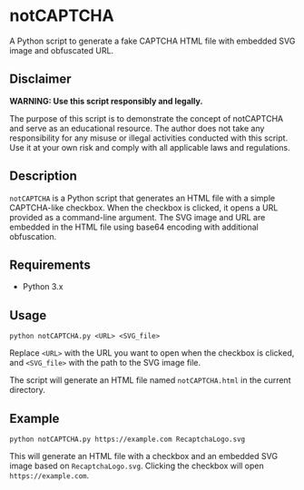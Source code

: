 # notCAPTCHA

A Python script to generate a fake CAPTCHA HTML file with embedded SVG image and obfuscated URL.

## Disclaimer

**WARNING: Use this script responsibly and legally.**

The purpose of this script is to demonstrate the concept of notCAPTCHA and serve as an educational resource. The author does not take any responsibility for any misuse or illegal activities conducted with this script. Use it at your own risk and comply with all applicable laws and regulations.

## Description

`notCAPTCHA` is a Python script that generates an HTML file with a simple CAPTCHA-like checkbox. When the checkbox is clicked, it opens a URL provided as a command-line argument. 
The SVG image and URL are embedded in the HTML file using base64 encoding with additional obfuscation.

## Requirements

- Python 3.x

## Usage

`
python notCAPTCHA.py <URL> <SVG_file>
`

Replace `<URL>` with the URL you want to open when the checkbox is clicked, and `<SVG_file>` with the path to the SVG image file.

The script will generate an HTML file named `notCAPTCHA.html` in the current directory.

## Example

`
python notCAPTCHA.py https://example.com RecaptchaLogo.svg
`

This will generate an HTML file with a checkbox and an embedded SVG image based on `RecaptchaLogo.svg`. Clicking the checkbox will open `https://example.com`.
